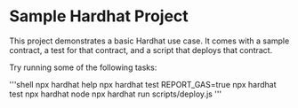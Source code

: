# Sample Hardhat Project

This project demonstrates a basic Hardhat use case. It comes with a sample contract, a test for that contract, and a script that deploys that contract.

Try running some of the following tasks:

'''shell
npx hardhat help
npx hardhat test
REPORT_GAS=true npx hardhat test
npx hardhat node
npx hardhat run scripts/deploy.js
'''